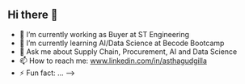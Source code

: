 ## Hi there 👋


- 🔭 I’m currently working as Buyer at ST Engineering
- 🌱 I’m currently learning AI/Data Science at Becode Bootcamp
- 💬 Ask me about Supply Chain, Procurement, AI and Data Science 
- 📫 How to reach me: www.linkedin.com/in/asthagudgilla
- ⚡ Fun fact: ...
-->
